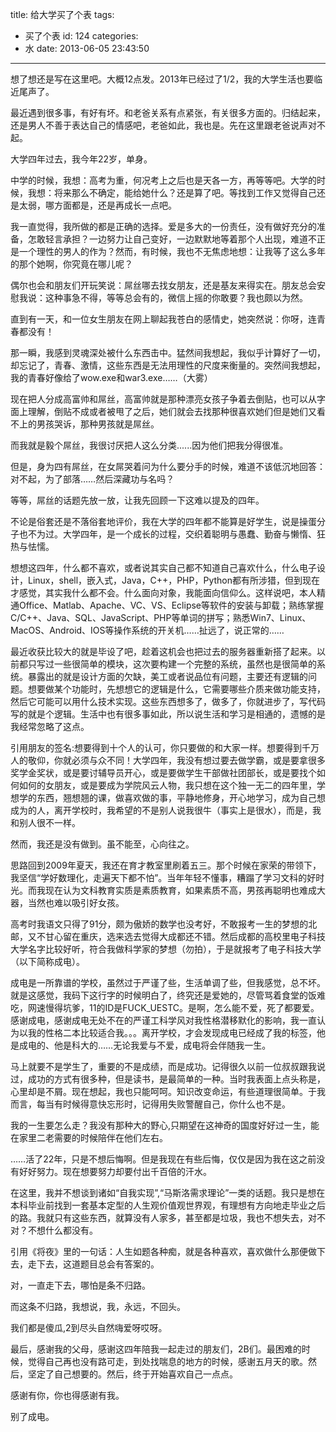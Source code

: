 title: 给大学买了个表
tags:
  - 买了个表
id: 124
categories:
  - 水
date: 2013-06-05 23:43:50
---

想了想还是写在这里吧。大概12点发。2013年已经过了1/2，我的大学生活也要临近尾声了。

最近遇到很多事，有好有坏。和老爸关系有点紧张，有关很多方面的。归结起来，还是男人不善于表达自己的情感吧，老爸如此，我也是。先在这里跟老爸说声对不起。

<!--more-->

大学四年过去，我今年22岁，单身。

中学的时候，我想：高考为重，何况考上之后也是天各一方，再等等吧。大学的时候，我想：将来那么不确定，能给她什么？还是算了吧。等找到工作又觉得自己还是太弱，哪方面都是，还是再成长一点吧。

我一直觉得，我所做的都是正确的选择。爱是多大的一份责任，没有做好充分的准备，怎敢轻言承担？一边努力让自己变好，一边默默地等着那个人出现，难道不正是一个理性的男人的作为？然而，有时候，我也不无焦虑地想：让我等了这么多年的那个她啊，你究竟在哪儿呢？

偶尔也会和朋友们开玩笑说：屌丝哪去找女朋友，还是基友来得实在。朋友总会安慰我说：这种事急不得，等等总会有的，微信上摇的你敢要？我也颇以为然。

直到有一天，和一位女生朋友在网上聊起我苍白的感情史，她突然说：你呀，连青春都没有！

那一瞬，我感到灵魂深处被什么东西击中。猛然间我想起，我似乎计算好了一切，却忘记了，青春、激情，这些东西是无法用理性的尺度来衡量的。突然间我想起，我的青春好像给了wow.exe和war3.exe……（大雾）

现在把人分成高富帅和屌丝，高富帅就是那种漂亮女孩子争着去倒贴，也可以从字面上理解，倒贴不成或者被甩了之后，她们就会去找那种很喜欢她们但是她们又看不上的男孩哭诉，那种男孩就是屌丝。

而我就是毅个屌丝，我很讨厌把人这么分类......因为他们把我分得很准。

但是，身为四有屌丝，在女屌哭着问为什么要分手的时候，难道不该低沉地回答：对不起，为了部落……然后深藏功与名吗？

等等，屌丝的话题先放一放，让我先回顾一下这难以提及的四年。

不论是俗套还是不落俗套地评价，我在大学的四年都不能算是好学生，说是操蛋分子也不为过。大学四年，是一个成长的过程，交织着聪明与愚蠢、勤奋与懒惰、狂热与怯懦。

想想这四年，什么都不喜欢，或者说其实自己都不知道自己喜欢什么，什么电子设计，Linux，shell，嵌入式，Java，C++，PHP，Python都有所涉猎，但到现在才感觉，其实我什么都不会。什么面向对象，我能面向信仰么。这样说吧，本人精通Office、Matlab、Apache、VC、VS、Eclipse等软件的安装与卸载；熟练掌握C/C++、Java、SQL、JavaScript、PHP等单词的拼写；熟悉Win7、Linux、MacOS、Android、IOS等操作系统的开关机……扯远了，说正常的……

最近收获比较大的就是毕设了吧，趁着这机会也把过去的服务器重新搭了起来。以前都只写过一些很简单的模块，这次要构建一个完整的系统，虽然也是很简单的系统。暴露出的就是设计方面的欠缺，美工或者说品位有问题，主要还有逻辑的问题。想要做某个功能时，先想想它的逻辑是什么，它需要哪些介质来做功能支持，然后它可能可以用什么技术实现。这些东西想多了，做多了，你就进步了，写代码写的就是个逻辑。生活中也有很多事如此，所以说生活和学习是相通的，遗憾的是我经常忽略了这点。

引用朋友的签名:想要得到十个人的认可，你只要做的和大家一样。想要得到千万人的敬仰，你就必须与众不同！大学四年，我没有想过要去做学霸，或是要拿很多奖学金奖状，或是要讨辅导员开心，或是要做学生干部做社团部长，或是要找个如何如何的女朋友，或是要成为学院风云人物，我只想在这个独一无二的四年里，学想学的东西，翘想翘的课，做喜欢做的事，平静地修身，开心地学习，成为自己想成为的人，离开学校时，我希望的不是别人说我很牛（事实上是很水），而是，我和别人很不一样。

然而，我还是没有做到。虽不能至，心向往之。

思路回到2009年夏天，我还在育才教室里刷着五三。那个时候在家荣的带领下，我坚信“学好数理化，走遍天下都不怕”。当年年轻不懂事，糟蹋了学习文科的好时光。而我现在认为文科教育实质是素质教育，如果素质不高，男孩再聪明也难成大器，当然也难以吸引好女孩。

高考时我语文只得了91分，颇为傲娇的数学也没考好，不敢报考一生的梦想的北邮，又不甘心留在重庆，选来选去觉得大成都还不错。然后成都的高校里电子科技大学名字比较好听，符合我做科学家的梦想（勿拍），于是就报考了电子科技大学（以下简称成电）。

成电是一所靠谱的学校，虽然过于严谨了些，生活单调了些，但我感觉，总不坏。就是这感觉，我码下这行字的时候明白了，终究还是爱她的，尽管骂着食堂的饭难吃，网速慢得坑爹，11的ID是FUCK_UESTC。是啊，怎么能不爱，死了都要爱。 感谢成电，感谢成电无处不在的严谨工科学风对我性格潜移默化的影响，我一直认为以我的性格二本比较适合我。。。离开学校，才会发现成电已经成了我的标签，他是成电的、他是科大的……无论我爱与不爱，成电将会伴随我一生。

马上就要不是学生了，重要的不是成绩，而是成功。记得很久以前一位叔叔跟我说过，成功的方式有很多种，但是读书，是最简单的一种。当时我表面上点头称是，心里却是不屑。现在想起，我也只能呵呵。知识改变命运，有些道理很简单。于我而言，每当有时候得意快忘形时，记得用失败警醒自己，你什么也不是。

我的一生要怎么走？我没有那种大的野心,只期望在这神奇的国度好好过一生，能在家里二老需要的时候陪伴在他们左右。

……活了22年，只是不想后悔啊。但是我现在有些后悔，仅仅是因为我在这之前没有好好努力。现在想要努力却要付出千百倍的汗水。

在这里，我并不想谈到诸如“自我实现”,“马斯洛需求理论”一类的话题。我只是想在本科毕业前找到一套基本定型的人生观价值观世界观，有理想有方向地走毕业之后的路。我就只有这些东西，就算没有人家多，甚至都是垃圾，我也不想失去，对不对？不想什么都没有。

引用《将夜》里的一句话：人生如题各种痴，就是各种喜欢，喜欢做什么那便做下去，走下去，这道题目总会有答案的。

对，一直走下去，哪怕是条不归路。

而这条不归路，我想说，我，永远，不回头。

我们都是傻瓜,2到尽头自然嗨爱呀哎呀。

最后，感谢我的父母，感谢这四年陪我一起走过的朋友们，2B们。最困难的时候，觉得自己再也没有路可走，到处找喘息的地方的时候，感谢五月天的歌。然后，坚定了自己想要的。然后，终于开始喜欢自己一点点。

感谢有你，你也得感谢有我。

别了成电。